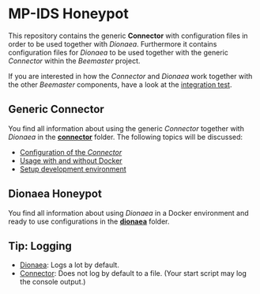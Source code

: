 MP-IDS Honeypot
===============

This repository contains the generic **Connector** with configuration files in order to be used together with *Dionaea*.
Furthermore it contains configuration files for *Dionaea* to be used together with the generic *Connector* within the *Beemaster* project.

If you are interested in how the *Connector* and *Dionaea* work together with the other *Beemaster* components, have a look at the [integration test](https://git.informatik.uni-hamburg.de/iss/mp-ids/blob/master/Tests).


## Generic Connector

You find all information about using the generic *Connector* together with *Dionaea* in the [**connector**](connector) folder.
The following topics will be discussed:
* [Configuration of the *Connector*](connector/README.md#setup-development-environment)
* [Usage with and without Docker](connector/README.md#usage)
* [Setup development environment](connector/README.md#setup-development-environment)

## Dionaea Honeypot

You find all information about using *Dionaea* in a Docker environment and ready to use configurations in the [**dionaea**](dionaea) folder.

## Tip: Logging
* [Dionaea](dionaea/README.md#stop-logging-to-files): Logs a lot by default.
* [Connector](connector/README.md#connection): Does not log by default to a file. (Your start script may log the console output.)